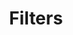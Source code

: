 ---
title: "Filters"
layout: demo
source: "Effects/Filters"
tags: homepage_demo
targets: "html5"
---